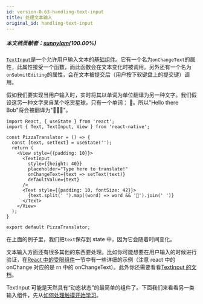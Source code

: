 ```yaml
---
id: version-0.63-handling-text-input
title: 处理文本输入
original_id: handling-text-input
---
```


##### 本文档贡献者：[sunnylqm](https://github.com/search?q=sunnylqm&type=Users)(100.00%)

[`TextInput`](textinput#content)是一个允许用户输入文本的[基础组件](intro-react-native-components)。它有一个名为`onChangeText`的属性，此属性接受一个函数，而此函数会在文本变化时被调用。另外还有一个名为`onSubmitEditing`的属性，会在文本被提交后（用户按下软键盘上的提交键）调用。

假如我们要实现当用户输入时，实时将其以单词为单位翻译为另一种文字。我们假设这另一种文字来自某个吃货星球，只有一个单词： 🍕。所以"Hello there Bob"将会被翻译为"🍕🍕🍕"。

```SnackPlayer name=Handling%20Text%20Input
import React, { useState } from 'react';
import { Text, TextInput, View } from 'react-native';

const PizzaTranslator = () => {
  const [text, setText] = useState('');
  return (
    <View style={{padding: 10}}>
      <TextInput
        style={{height: 40}}
        placeholder="Type here to translate!"
        onChangeText={text => setText(text)}
        defaultValue={text}
      />
      <Text style={{padding: 10, fontSize: 42}}>
        {text.split(' ').map((word) => word && '🍕').join(' ')}
      </Text>
    </View>
  );
}

export default PizzaTranslator;
```

在上面的例子里，我们把`text`保存到 state 中，因为它会随着时间变化。

文本输入方面还有很多其他的东西要处理。比如你可能想要在用户输入的时候进行验证，在[React 中的受限组件](https://doc.react-china.org/docs/forms.html#%E5%8F%97%E6%8E%A7%E7%BB%84%E4%BB%B6)一节中有一些详细的示例（注意 react 中的 onChange 对应的是 rn 中的 onChangeText）。此外你还需要看看[TextInput 的文档](textinput.md)。

TextInput 可能是天然具有“动态状态”的最简单的组件了。下面我们来看看另一类输入组件，先从[如何处理触摸开始学习](handling-touches.md)。
